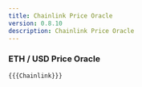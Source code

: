 ```yaml
---
title: Chainlink Price Oracle
version: 0.8.10
description: Chainlink Price Oracle
---
```


### ETH / USD Price Oracle

```solidity
{{{Chainlink}}}
```
